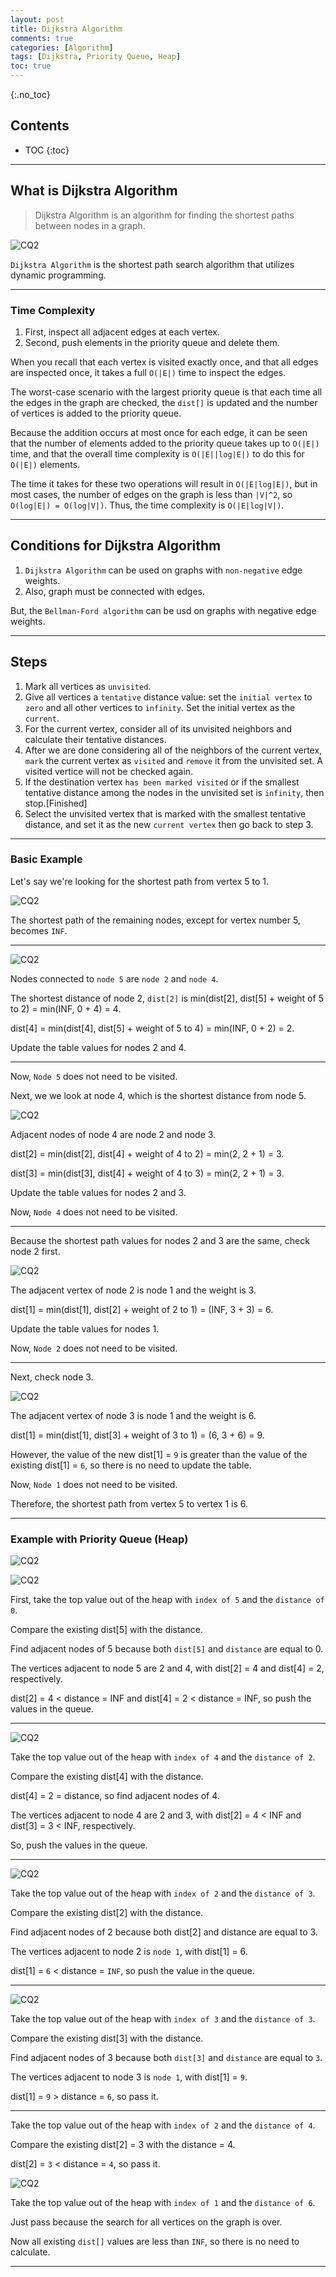 ```yaml
---
layout: post
title: Dijkstra Algorithm
comments: true
categories: [Algorithm]
tags: [Dijkstra, Priority Queue, Heap]
toc: true
---
```

{:.no_toc}
## Contents

- TOC
 {:toc}
---

## What is Dijkstra Algorithm

> Dijkstra Algorithm is an algorithm for finding the shortest paths between nodes in a graph.

![CQ2](/public/images/DA01.gif)

`Dijkstra Algorithm` is the shortest path search algorithm that utilizes dynamic programming.

---

### Time Complexity

1. First, inspect all adjacent edges at each vertex.
2. Second, push elements in the priority queue and delete them.

When you recall that each vertex is visited exactly once, and that all edges are inspected once, it takes a full `O(|E|)` time to inspect the edges.

The worst-case scenario with the largest priority queue is that each time all the edges in the graph are checked, the `dist[]` is updated and the number of vertices is added to the priority queue.

Because the addition occurs at most once for each edge, it can be seen that the number of elements added to the priority queue takes up to `O(|E|)` time, and that the overall time complexity is `O(|E||log|E|)` to do this for `O(|E|)` elements.

The time it takes for these two operations will result in `O(|E|log|E|)`, but in most cases, the number of edges on the graph is less than `|V|^2`, so `O(log|E|) = O(log|V|)`. Thus, the time complexity is `O(|E|log|V|)`.

---

## Conditions for Dijkstra Algorithm

1. `Dijkstra Algorithm` can be used on graphs with `non-negative` edge weights.
2. Also, graph must be connected with edges.

But, the `Bellman-Ford algorithm` can be usd on graphs with negative edge weights.

---

## Steps

1. Mark all vertices as `unvisited`.
2. Give all vertices a `tentative` distance value: set the `initial vertex` to `zero` and all other vertices to `infinity`. Set the initial vertex as the `current`.
3. For the current vertex, consider all of its unvisited neighbors and calculate their tentative distances.
4. After we are done considering all of the neighbors of the current vertex, `mark` the current vertex as `visited` and `remove` it from the unvisited set. A visited vertice will not be checked again.
5. If the destination vertex `has been marked visited` or if the smallest tentative distance among the nodes in the unvisited set is `infinity`, then stop.[Finished]
6. Select the unvisited vertex that is marked with the smallest tentative distance, and set it as the new `current vertex` then go back to step 3.

---

### Basic Example

Let's say we're looking for the shortest path from vertex 5 to 1.

![CQ2](/public/images/DA02.PNG)

The shortest path of the remaining nodes, except for vertex number 5, becomes `INF`.

---

![CQ2](/public/images/DA03.PNG)

Nodes connected to `node 5` are `node 2` and `node 4`.

The shortest distance of node 2, `dist[2]` is min(dist[2], dist[5] + weight of 5 to 2) = min(INF, 0 + 4) = 4.

dist[4] = min(dist[4], dist[5] + weight of 5 to 4) = min(INF, 0 + 2) = 2.

Update the table values for nodes 2 and 4.

---

Now, `Node 5` does not need to be visited.

Next, we we look at node 4, which is the shortest distance from node 5.

![CQ2](/public/images/DA04.PNG)

Adjacent nodes of node 4 are node 2 and node 3.

dist[2] = min(dist[2], dist[4] + weight of 4 to 2) = min(2, 2 + 1) = 3.

dist[3] = min(dist[3], dist[4] + weight of 4 to 3) = min(2, 2 + 1) = 3.

Update the table values for nodes 2 and 3.

Now, `Node 4` does not need to be visited.

---

Because the shortest path values for nodes 2 and 3 are the same, check node 2 first.

![CQ2](/public/images/DA05.PNG)

The adjacent vertex of node 2 is node 1 and the weight is 3.

dist[1] = min(dist[1], dist[2] + weight of 2 to 1) = (INF, 3 + 3) = 6.

Update the table values for nodes 1.

Now, `Node 2` does not need to be visited.

---

Next, check node 3.

![CQ2](/public/images/DA06.PNG)

The adjacent vertex of node 3 is node 1 and the weight is 6.

dist[1] = min(dist[1], dist[3] + weight of 3 to 1) = (6, 3 + 6) = 9.

However, the value of the new dist[1] = `9` is greater than the value of the existing dist[1] = `6`, so there is no need to update the table.

Now, `Node 1` does not need to be visited.

Therefore, the shortest path from vertex 5 to vertex 1 is 6.

---

### Example with Priority Queue (Heap)

![CQ2](/public/images/DA12.PNG)

![CQ2](/public/images/DA07.PNG)

First, take the top value out of the heap with `index of 5` and the `distance of 0`.

Compare the existing dist[5] with the distance.

Find adjacent nodes of 5 because both `dist[5]` and `distance` are equal to 0.

The vertices adjacent to node 5 are 2 and 4, with dist[2] = 4 and dist[4] = 2, respectively.

dist[2] = 4 < distance = INF and dist[4] = 2 < distance = INF, so push the values in the queue.

---

![CQ2](/public/images/DA08.PNG)

Take the top value out of the heap with `index of 4` and the `distance of 2`.

Compare the existing dist[4] with the distance.

dist[4] = 2 = distance, so find adjacent nodes of 4.

The vertices adjacent to node 4 are 2 and 3, with dist[2] = 4 < INF and dist[3] = 3 < INF, respectively.

So, push the values in the queue.

---

![CQ2](/public/images/DA09.PNG)

Take the top value out of the heap with `index of 2` and the `distance of 3`.

Compare the existing dist[2] with the distance.

Find adjacent nodes of 2 because both dist[2] and distance are equal to 3.

The vertices adjacent to node 2 is `node 1`, with dist[1] = 6.

dist[1] = `6` < distance = `INF`, so push the value in the queue.

---

![CQ2](/public/images/DA10.PNG)

Take the top value out of the heap with `index of 3` and the `distance of 3`.

Compare the existing dist[3] with the distance.

Find adjacent nodes of 3 because both `dist[3]` and `distance` are equal to `3`.

The vertices adjacent to node 3 is `node 1`, with dist[1] = `9`.

dist[1] = `9` > distance = `6`, so pass it.

---

Take the top value out of the heap with `index of 2` and the `distance of 4`.

Compare the existing dist[2] = 3 with the distance = 4.

dist[2] = `3` < distance = `4`, so pass it.

![CQ2](/public/images/DA11.PNG)

Take the top value out of the heap with `index of 1` and the `distance of 6`.

Just pass because the search for all vertices on the graph is over.

Now all existing `dist[]` values are less than `INF`, so there is no need to calculate.

---
